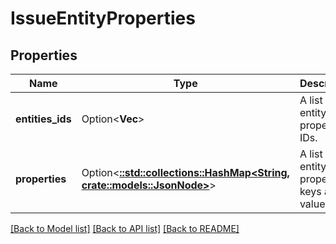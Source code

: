 # IssueEntityProperties

## Properties

Name | Type | Description | Notes
------------ | ------------- | ------------- | -------------
**entities_ids** | Option<**Vec<i64>**> | A list of entity property IDs. | [optional]
**properties** | Option<[**::std::collections::HashMap<String, crate::models::JsonNode>**](JsonNode.md)> | A list of entity property keys and values. | [optional]

[[Back to Model list]](../README.md#documentation-for-models) [[Back to API list]](../README.md#documentation-for-api-endpoints) [[Back to README]](../README.md)


